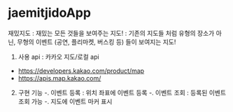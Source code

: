 # jaemitjidoApp

재밌지도
: 재밌는 모든 것들을 보여주는 지도!
: 기존의 지도들 처럼 유형의 장소가 아닌,
  무형의 이벤트 (공연, 플리마켓, 버스킹 등) 들이 보여지는 지도!

1. 사용 api : 카카오 지도/로컬 api
 - https://developers.kakao.com/product/map
 - https://apis.map.kakao.com/

2. 구현 기능 
 -. 이벤트 등록 : 위치 좌표에 이벤트 등록
 -. 이벤트 조회 : 등록된 이벤트 조회 가능 
 -. 지도에 이벤트 마커 표시 
